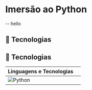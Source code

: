 # Imersão ao Python
-- hello 


## 📂 Tecnologias  

## 📂 Tecnologias  

| Linguagens e Tecnologias |  |
|-------------------------|-----------------|
| ![Python](https://img.shields.io/badge/Python-306998?style=for-the-badge&logo=python&logoColor=white) |
